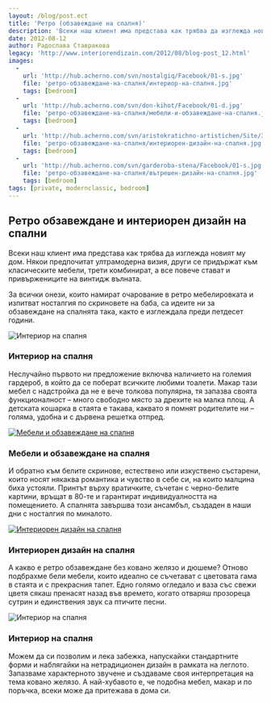 ```yaml
---
layout: /blog/post.ect
title: 'Ретро (обзавеждане на спалня)'
description: 'Всеки наш клиент има представа как трябва да изглежда новият му дом. За всички онези, които намират очарование в ретро мебелировката и изпитват носталгия по скриновете на баба, са идеите ни за обзавеждане на спалнята така, както е изглеждала преди петдесет години.'
date: 2012-08-12
author: Радослава Ставракова
legacy: 'http://www.interiorendizain.com/2012/08/blog-post_12.html'
images:
  -
    url: 'http://hub.acherno.com/svn/nostalgiq/Facebook/01-s.jpg'
    file: 'ретро-обзавеждане-на-спалня/интериор-на-спалня.jpg'
    tags: [bedroom]
  -
    url: 'http://hub.acherno.com/svn/don-kihot/Facebook/01-d.jpg'
    file: 'ретро-обзавеждане-на-спалня/мебели-и-обзавеждане-на-спалня.jpg'
    tags: [bedroom]
  -
    url: 'http://hub.acherno.com/svn/aristokratichno-artistichen/Site/3D/05-s_f.jpg'
    file: 'ретро-обзавеждане-на-спалня/интериорен-дизайн-на-спалня.jpg'
    tags: [bedroom]
  -
    url: 'http://hub.acherno.com/svn/garderoba-stena/Facebook/01-s.jpg'
    file: 'ретро-обзавеждане-на-спалня/вътрешен-дизайн-на-спалня.jpg'
    tags: [bedroom]
tags: [private, modernclassic, bedroom]
---
```

## **Ретро обзавеждане** и интериорен дизайн на **спални**
Всеки наш клиент има представа как трябва да изглежда новият му дом. Някои предпочитат ултрамодерна визия, други се придържат към класическите мебели, трети комбинират, а все повече стават и привържениците на винтидж вълната.

За всички онези, които намират очарование в ретро мебелировката и изпитват носталгия по скриновете на баба, са идеите ни за обзавеждане на спалнята така, както е изглеждала преди петдесет години.

![Интериор на спалня](ретро-обзавеждане-на-спалня/интериор-на-спалня.jpg)
### Интериор на **спалня**

Неслучайно първото ни предложение включва наличието на големия гардероб, в който да се поберат всичките любими тоалети. Макар тази мебел с надстройка да не е вече толкова популярна, тя запазва своята функционалност – много свободно място за дрехите на малка площ. А детската кошарка в стаята е такава, каквато я помнят родителите ни – голяма, удобна и с дървена решетка отпред.

[![Мебели и обзавеждане на спалня](ретро-обзавеждане-на-спалня/мебели-и-обзавеждане-на-спалня.jpg)](http://acherno.bg/интериорен-дизайн/апартамент/дон-кихот/обзавеждане.html)
### Мебели и обзавеждане на **спалня**

И обратно към белите скринове, естествено или изкуствено състарени, които носят някаква романтика и чувство в себе си, на които малцина биха устояли. Принтът върху вратичките, съчетан с черно-белите картини, връщат в 80-те и гарантират индивидуалността на помещението. А спалнята завършва този ансамбъл, създаден в наши дни с носталгия по миналото.

[![Интериорен дизайн на спалня](ретро-обзавеждане-на-спалня/интериорен-дизайн-на-спалня.jpg)](http://acherno.bg/интериорен-дизайн/апартамент/аристократично-артистичен/интериор.html)
### Интериорен дизайн на **спалня**

А какво е ретро обзавеждане без ковано желязо и дюшеме? Отново подбрахме бели мебели, които идеално се съчетават с цветовата гама в стаята и с прекрасния тапет. Едно голямо огледало и ваза със свежи цветя сякаш пренасят назад във времето, когато отваряш прозореца сутрин и единствения звук са птичите песни.

![Интериор на спалня](ретро-обзавеждане-на-спалня/вътрешен-дизайн-на-спалня.jpg)
### Интериор на **спалня**

Можем да си позволим и лека забежка, напускайки стандартните форми и наблягайки на нетрадиционен дизайн в рамката на леглото. Запазваме характерното звучене и създаваме своя интерпретация на тема ковано желязо. А най-хубавото е, че подобна мебел, макар и по поръчка, всеки може да притежава в дома си.